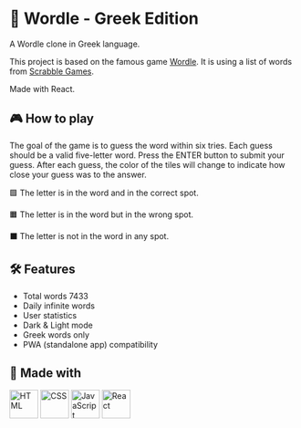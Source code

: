 # 💭 Wordle - Greek Edition

A Wordle clone in Greek language.

This project is based on the famous game [Wordle](https://www.nytimes.com/games/wordle/index.html). It is using a list of words from [Scrabble Games](https://sites.google.com/site/dimizaro/lexiko/lexeis5grammaton).

Made with React.

## 🎮 How to play

The goal of the game is to guess the word within six tries. Each guess should be a valid five-letter word. Press the ENTER button to submit your guess. After each guess, the color of the tiles will change to indicate how close your guess was to the answer.

🟩 The letter is in the word and in the correct spot.

🟧 The letter is in the word but in the wrong spot.

⬛ The letter is not in the word in any spot. <br />

## 🛠️ Features

- Total words 7433
- Daily infinite words
- User statistics
- Dark & Light mode
- Greek words only
- PWA (standalone app) compatibility

## 🚧 Made with

<div >
	<img width="50" src="https://user-images.githubusercontent.com/25181517/192158954-f88b5814-d510-4564-b285-dff7d6400dad.png" alt="HTML" title="HTML"/>
	<img width="50" src="https://user-images.githubusercontent.com/25181517/183898674-75a4a1b1-f960-4ea9-abcb-637170a00a75.png" alt="CSS" title="CSS"/>
	<img width="50" src="https://user-images.githubusercontent.com/25181517/117447155-6a868a00-af3d-11eb-9cfe-245df15c9f3f.png" alt="JavaScript" title="JavaScript"/>
	<img width="50" src="https://user-images.githubusercontent.com/25181517/183897015-94a058a6-b86e-4e42-a37f-bf92061753e5.png" alt="React" title="React"/>
</div>
